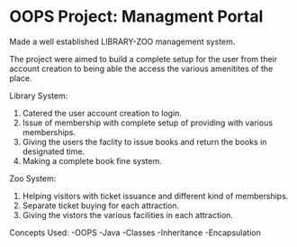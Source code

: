 # OOPS Project: Managment Portal
Made a well established LIBRARY-ZOO management system.

The project were aimed to build a complete setup for the user from their account creation to being able the access the various amenitites of the place.

Library System: 
1. Catered the user account creation to login.
2. Issue of membership with complete setup of providing with various memberships.
3. Giving the users the faclity to issue books and return the books in designated time.
4. Making a complete book fine system.

Zoo System: 
1. Helping visitors with ticket issuance and different kind of memberships.
2. Separate ticket buying for each attraction.
3. Giving the vistors the various facilities in each attraction.

Concepts Used:
-OOPS
-Java
-Classes
-Inheritance
-Encapsulation
